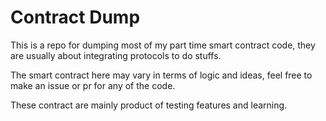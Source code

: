 # Contract Dump

This is a repo for dumping most of my part time smart contract code, they are usually about integrating protocols to do stuffs.

The smart contract here may vary in terms of logic and ideas, feel free to make an issue or pr for any of the code.

These contract are mainly product of testing features and learning.

